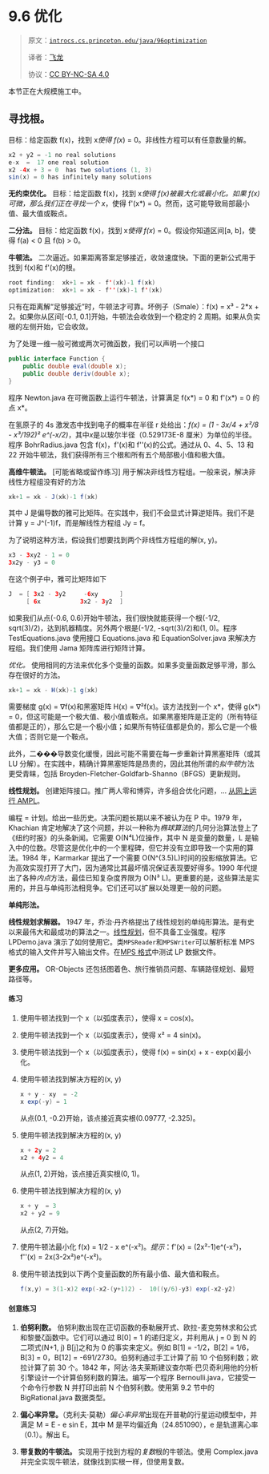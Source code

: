 # 9.6 优化

> 原文：[`introcs.cs.princeton.edu/java/96optimization`](https://introcs.cs.princeton.edu/java/96optimization)
> 
> 译者：[飞龙](https://github.com/wizardforcel)
> 
> 协议：[CC BY-NC-SA 4.0](https://creativecommons.org/licenses/by-nc-sa/4.0/)


本节正在大规模施工中。

## 寻找根。

目标：给定函数 f(x)，找到 x*使得 f(x*) = 0。非线性方程可以有任意数量的解。

```java
x2 + y2 = -1 no real solutions
e-x  =  17 one real solution
x2 -4x + 3 = 0  has two solutions (1, 3)
sin(x) = 0 has infinitely many solutions

```

**无约束优化。** 目标：给定函数 f(x)，找到 x*使得 f(x)被最大化或最小化。如果 f(x)可微，那么我们正在寻找一个 x*，使得 f'(x*) = 0。然而，这可能导致局部最小值、最大值或鞍点。

**二分法。** 目标：给定函数 f(x)，找到 x*使得 f(x*) = 0。假设你知道区间[a, b]，使得 f(a) < 0 且 f(b) > 0。

**牛顿法。** 二次逼近。如果距离答案足够接近，收敛速度快。下面的更新公式用于找到 f(x)和 f'(x)的根。

```java
root finding:  xk+1 = xk - f'(xk)-1 f(xk)
optimization:  xk+1 = xk - f''(xk)-1 f'(xk)

```

只有在距离解“足够接近”时，牛顿法才可靠。坏例子（Smale）：f(x) = x³ - 2*x + 2。如果你从区间[-0.1, 0.1]开始，牛顿法会收敛到一个稳定的 2 周期。如果从负实根的左侧开始，它会收敛。

为了处理一维一般可微或两次可微函数，我们可以声明一个接口

```java
public interface Function {
    public double eval(double x);
    public double deriv(double x);
}

```

程序 Newton.java 在可微函数上运行牛顿法，计算满足 f(x*) = 0 和 f'(x*) = 0 的点 x*。

在氢原子的 4s 激发态中找到电子的概率在半径 r 处给出：*f(x) = (1 - 3x/4 + x²/8 - x³/192)² e^(-x/2)*，其中*x*是以玻尔半径（0.529173E-8 厘米）为单位的半径。程序 BohrRadius.java 包含 f(x)，f'(x)和 f''(x)的公式。通过从 0、4、5、13 和 22 开始牛顿法，我们获得所有三个根和所有五个局部极小值和极大值。

**高维牛顿法。** [可能省略或留作练习] 用于解决非线性方程组。一般来说，解决非线性方程组没有好的方法

```java
xk+1 = xk - J(xk)-1 f(xk)

```

其中 J 是偏导数的雅可比矩阵。在实践中，我们不会显式计算逆矩阵。我们不是计算 y = J^(-1)f，而是解线性方程组 Jy = f。

为了说明这种方法，假设我们想要找到两个非线性方程组的解(x, y)。

```java
x3 - 3xy2 - 1 = 0
3x2y - y3 = 0

```

在这个例子中，雅可比矩阵如下

```java
J  = [ 3x2 - 3y2     -6xy      ]
     [ 6x           3x2 - 3y2  ]

```

如果我们从点(-0.6, 0.6)开始牛顿法，我们很快就能获得一个根(-1/2, sqrt(3)/2)，达到机器精度。另外两个根是(-1/2, -sqrt(3)/2)和(1, 0)。程序 TestEquations.java 使用接口 Equations.java 和 EquationSolver.java 来解决方程组。我们使用 Jama 矩阵库进行矩阵计算。

*优化。* 使用相同的方法来优化多个变量的函数。如果多变量函数足够平滑，那么存在很好的方法。

```java
xk+1 = xk - H(xk)-1 g(xk)

```

需要梯度 g(x) = ∇f(x)和黑塞矩阵 H(x) = ∇²f(x)。该方法找到一个 x*，使得 g(x*) = 0，但这可能是一个极大值、极小值或鞍点。如果黑塞矩阵是正定的（所有特征值都是正的），那么它是一个极小值；如果所有特征值都是负的，那么它是一个极大值；否则它是一个鞍点。

此外，二���导数变化缓慢，因此可能不需要在每一步重新计算黑塞矩阵（或其 LU 分解）。在实践中，精确计算黑塞矩阵是昂贵的，因此其他所谓的*拟牛顿*方法更受青睐，包括 Broyden-Fletcher-Goldfarb-Shanno（BFGS）更新规则。

**线性规划。** 创建矩阵接口。推广两人零和博弈，许多组合优化问题，... [从网上运行 AMPL](http://www.ampl.com/TRYAMPL/startup.html)。

编程 = 计划。给出一些历史。决策问题长期以来不被认为在 P 中。1979 年，Khachian 肯定地解决了这个问题，并以一种称为*椭球算法*的几何分治算法登上了《纽约时报》的头条新闻。它需要 O(N⁴L)位操作，其中 N 是变量的数量，L 是输入中的位数。尽管这是优化中的一个里程碑，但它并没有立即导致一个实用的算法。1984 年，Karmarkar 提出了一个需要 O(N^(3.5)L)时间的投影缩放算法。它为高效实现打开了大门，因为通常比其最坏情况保证表现要好得多。1990 年代提出了各种*内点*方法，最佳已知复杂度界限为 O(N³ L)。更重要的是，这些算法是实用的，并且与单纯形法相竞争。它们还可以扩展以处理更一般的问题。

**单纯形法。**

**线性规划求解器。** 1947 年，乔治·丹齐格提出了线性规划的单纯形算法。是有史以来最伟大和最成功的算法之一。[线性规划](http://opsresearch.com/OR-Objects/api/drasys/or/mp/lp/package-summary.html)，但不具备工业强度。程序 LPDemo.java 演示了如何使用它。类`MPSReader`和`MPSWriter`可以解析标准 MPS 格式的输入文件并写入输出文件。在[MPS 格式](http://www.netlib.org/lp/data/)中测试 LP 数据文件。

**更多应用。** OR-Objects 还包括图着色、旅行推销员问题、车辆路径规划、最短路径等。

#### 练习

1.  使用牛顿法找到一个 x（以弧度表示），使得 x = cos(x)。

1.  使用牛顿法找到一个 x（以弧度表示），使得 x² = 4 sin(x)。

1.  使用牛顿法找到一个 x（以弧度表示），使得 f(x) = sin(x) + x - exp(x)最小化。

1.  使用牛顿法找到解决方程的(x, y)

    ```java
    x + y - xy  = -2
    x exp(-y) = 1

    ```

    从点(0.1, -0.2)开始，该点接近真实根(0.09777, -2.325)。

1.  使用牛顿法找到解决方程的(x, y)

    ```java
    x + 2y = 2
    x2 + 4y2 = 4

    ```

    从点(1, 2)开始，该点接近真实根(0, 1)。

1.  使用牛顿法找到解决方程的(x, y)

    ```java
    x + y  = 3
    x2 + y2 = 9

    ```

    从点(2, 7)开始。

1.  使用牛顿法最小化 f(x) = 1/2 - x e^(-x²)。*提示*：f'(x) = (2x²-1)e^(-x²)，f''(x) = 2x(3-2x²)e^(-x²)。

1.  使用牛顿法找到以下两个变量函数的所有最小值、最大值和鞍点。

    ```java
    f(x,y) = 3(1-x)2 exp(-x2-(y+1)2) -  10((y/6)-y3) exp(-x2-y2)

    ```

#### 创意练习

1.  **伯努利数。** 伯努利数出现在正切函数的泰勒展开式、欧拉-麦克劳林求和公式和黎曼ζ函数中。它们可以通过 B[0] = 1 的递归定义，并利用从 j = 0 到 N 的二项式(N+1, j) B[j]之和为 0 的事实来定义。例如 B[1] = -1/2，B[2] = 1/6，B[3] = 0，B[12] = -691/2730。伯努利通过手工计算了前 10 个伯努利数；欧拉计算了前 30 个。1842 年，阿达·洛夫莱斯建议查尔斯·巴贝奇利用他的分析引擎设计一个计算伯努利数的算法。编写一个程序 Bernoulli.java，它接受一个命令行参数 N 并打印出前 N 个伯努利数。使用第 9.2 节中的 BigRational.java 数据类型。

1.  **偏心率异常。**（克利夫·莫勒）*偏心率异常*出现在开普勒的行星运动模型中，并满足 M = E - e sin E，其中 M 是平均偏近角（24.851090），e 是轨道离心率（0.1）。解出 E。

1.  **带复数的牛顿法。** 实现用于找到方程的*复数*根的牛顿法。使用 Complex.java 并完全实现牛顿法，就像找到实根一样，但使用复数。
